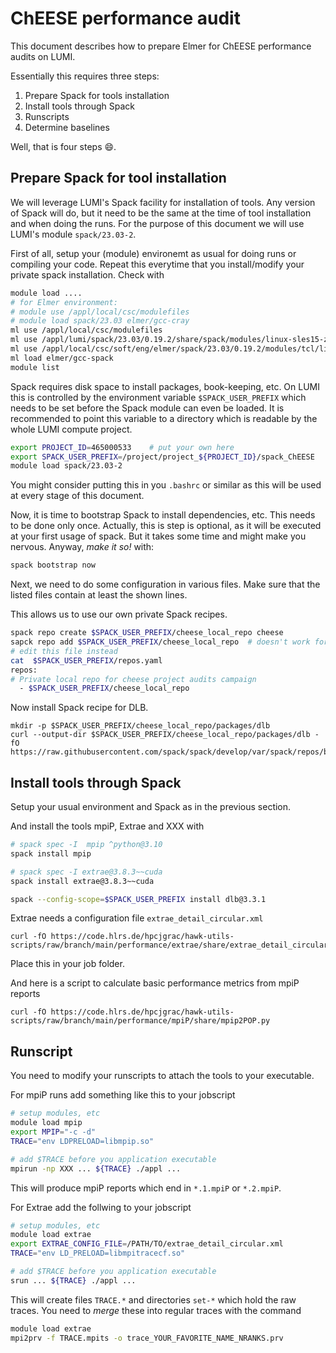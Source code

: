 # ChEESE performance audit 

This document describes how to prepare Elmer for ChEESE performance audits on LUMI. 

Essentially this requires three steps:
1. Prepare Spack for tools installation
1. Install tools through Spack
1. Runscripts
1. Determine baselines 

Well, that is four steps :smile:.

## Prepare Spack for tool installation

We will leverage LUMI's Spack facility for installation of tools. Any version of Spack will do, but it need to be the same at the time of tool installation and when doing the runs. For the purpose of this document we will use LUMI's module `spack/23.03-2`.

First of all, setup your (module) environemt as usual for doing runs or compiling your code. Repeat this everytime that you install/modify your private spack installation. Check with 
```bash
module load ....
# for Elmer environment: 
# module use /appl/local/csc/modulefiles
# module load spack/23.03 elmer/gcc-cray 
ml use /appl/local/csc/modulefiles
ml use /appl/lumi/spack/23.03/0.19.2/share/spack/modules/linux-sles15-zen2
ml use /appl/local/csc/soft/eng/elmer/spack/23.03/0.19.2/modules/tcl/linux-sles15-zen2/
ml load elmer/gcc-spack
module list
```

Spack requires disk space to install packages, book-keeping, etc. On LUMI this is controlled by the environment variable `$SPACK_USER_PREFIX` which needs to be set before the Spack module can even be loaded. It is recommended to point this variable to a directory which is readable by the whole LUMI compute project.

```bash 
export PROJECT_ID=465000533    # put your own here
export SPACK_USER_PREFIX=/project/project_${PROJECT_ID}/spack_ChEESE
module load spack/23.03-2
```
You might consider putting this in you `.bashrc` or similar as this will be used at every stage of this document.

Now, it is time to bootstrap Spack to install dependencies, etc. This needs to be done only once. Actually, this is step is optional, as it will be executed at your first usage of spack. But it takes some time and might make you nervous. Anyway, *make it so!* with:
```bash
spack bootstrap now
```

Next, we need to do some configuration in various files. Make sure that the listed files contain at least the shown lines.

This allows us to use our own private Spack recipes. 
```bash
spack repo create $SPACK_USER_PREFIX/cheese_local_repo cheese
sapck repo add $SPACK_USER_PREFIX/cheese_local_repo  # doesn't work for me
# edit this file instead
cat  $SPACK_USER_PREFIX/repos.yaml
repos:
# Private local repo for cheese project audits campaign
  - $SPACK_USER_PREFIX/cheese_local_repo
```

Now install Spack recipe for DLB.
```
mkdir -p $SPACK_USER_PREFIX/cheese_local_repo/packages/dlb
curl --output-dir $SPACK_USER_PREFIX/cheese_local_repo/packages/dlb -fO https://raw.githubusercontent.com/spack/spack/develop/var/spack/repos/builtin/packages/dlb/package.py
```


## Install tools through Spack
Setup your usual environment and Spack as in the previous section.

And install the tools mpiP, Extrae and XXX with 
```bash
# spack spec -I  mpip ^python@3.10
spack install mpip

# spack spec -I extrae@3.8.3~~cuda 
spack install extrae@3.8.3~~cuda 

spack --config-scope=$SPACK_USER_PREFIX install dlb@3.3.1
```

Extrae needs a configuration file `extrae_detail_circular.xml` 
```
curl -fO https://code.hlrs.de/hpcjgrac/hawk-utils-scripts/raw/branch/main/performance/extrae/share/extrae_detail_circular.xml
```
Place this in your job folder.

And here is a script to calculate basic performance metrics from mpiP reports
```
curl -fO https://code.hlrs.de/hpcjgrac/hawk-utils-scripts/raw/branch/main/performance/mpiP/share/mpip2POP.py
```

## Runscript

You need to modify your runscripts to attach the tools to your executable.

For mpiP runs add something like this to your jobscript
```bash
# setup modules, etc
module load mpip
export MPIP="-c -d"
TRACE="env LDPRELOAD=libmpip.so"

# add $TRACE before you application executable
mpirun -np XXX ... ${TRACE} ./appl ...
```
This will produce mpiP reports which end in `*.1.mpiP` or `*.2.mpiP`.

For Extrae add the follwing to your jobscript
```bash
# setup modules, etc
module load extrae
export EXTRAE_CONFIG_FILE=/PATH/TO/extrae_detail_circular.xml
TRACE="env LD_PRELOAD=libmpitracecf.so"

# add $TRACE before you application executable
srun ... ${TRACE} ./appl ...
```
This will create files `TRACE.*` and directories `set-*` which hold the raw traces. You need to _merge_ these into regular traces with the command
```bash
module load extrae
mpi2prv -f TRACE.mpits -o trace_YOUR_FAVORITE_NAME_NRANKS.prv
```



